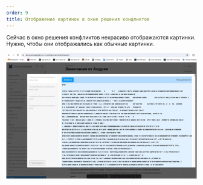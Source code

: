 ```yaml
---
order: 9
title: Отображение картинок в окне решения конфликтов
---
```


Сейчас в окно решения конфликтов некрасиво отображаются картинки. Нужно, чтобы они отображались как обычные картинки.

![](./images-in-merge-resolver_0.png)